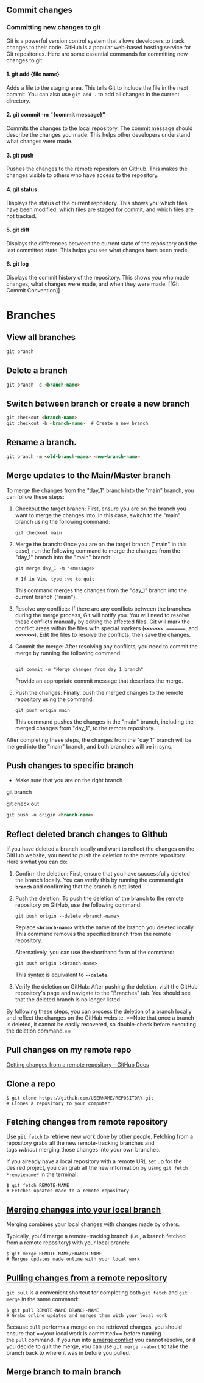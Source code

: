 ## Commit changes

### Committing new changes to git

Git is a powerful version control system that allows developers to track changes to their code. GitHub is a popular web-based hosting service for Git repositories. Here are some essential commands for committing new changes to git:
#### 1. git add {file name}

Adds a file to the staging area. This tells Git to include the file in the next commit. You can also use `git add .` to add all changes in the current directory.

#### 2. git commit -m "{commit message}"

Commits the changes to the local repository. The commit message should describe the changes you made. This helps other developers understand what changes were made.

#### 3. git push

Pushes the changes to the remote repository on GitHub. This makes the changes visible to others who have access to the repository.

#### 4. git status

Displays the status of the current repository. This shows you which files have been modified, which files are staged for commit, and which files are not tracked.

#### 5. git diff

Displays the differences between the current state of the repository and the last committed state. This helps you see what changes have been made.

#### 6. git log

Displays the commit history of the repository. This shows you who made changes, what changes were made, and when they were made.
[[Git Commit Convention]]
# Branches

## View all branches

```html
git branch
```

## Delete a branch

```html
git branch -d <branch-name>
```

## Switch between branch or create a new branch

```html
git checkout <branch-name>
git checkout -b <branch-name>  # Create a new branch
```

## Rename a branch.    

```html
git branch -m <old-branch-name> <new-branch-name>
```

## Merge updates to the Main/Master branch

To merge the changes from the "day_1" branch into the "main" branch, you can follow these steps:

1. Checkout the target branch: First, ensure you are on the branch you want to merge the changes into. In this case, switch to the "main" branch using the following command:
    
    ```
    git checkout main
    
    ```
    
2. Merge the branch: Once you are on the target branch ("main" in this case), run the following command to merge the changes from the "day_1" branch into the "main" branch:
    
    ```
    git merge day_1 -m '<message>'
    
    # If in Vim, type :wq to quit
    
    ```
    
    This command merges the changes from the "day_1" branch into the current branch ("main").
    
3. Resolve any conflicts: If there are any conflicts between the branches during the merge process, Git will notify you. You will need to resolve these conflicts manually by editing the affected files. Git will mark the conflict areas within the files with special markers (**`<<<<<<<`**, **`=======`**, and **`>>>>>>>`**). Edit the files to resolve the conflicts, then save the changes.
4. Commit the merge: After resolving any conflicts, you need to commit the merge by running the following command:
    
    ```
    
    git commit -m "Merge changes from day_1 branch"
    
    ```
    
    Provide an appropriate commit message that describes the merge.
    
5. Push the changes: Finally, push the merged changes to the remote repository using the command:
    
    ```
    git push origin main
    
    ```
    
    This command pushes the changes in the "main" branch, including the merged changes from "day_1", to the remote repository.
    

After completing these steps, the changes from the "day_1" branch will be merged into the "main" branch, and both branches will be in sync.

## Push changes to specific branch

- Make sure that you are on the right branch

git branch

git check out <branch-name>

```html
git push -u origin <branch-name>
```




## Reflect deleted branch changes to Github

If you have deleted a branch locally and want to reflect the changes on the GitHub website, you need to push the deletion to the remote repository. Here's what you can do:

1. Confirm the deletion: First, ensure that you have successfully deleted the branch locally. You can verify this by running the command **`git branch`** and confirming that the branch is not listed.
2. Push the deletion: To push the deletion of the branch to the remote repository on GitHub, use the following command:
    
    ```
    git push origin --delete <branch-name>
    ```
    
    Replace **`<branch-name>`** with the name of the branch you deleted locally. This command removes the specified branch from the remote repository.
    
    Alternatively, you can use the shorthand form of the command:
    
    ```
    git push origin :<branch-name>
    ```
    
    This syntax is equivalent to **`--delete`**.
    
3. Verify the deletion on GitHub: After pushing the deletion, visit the GitHub repository's page and navigate to the "Branches" tab. You should see that the deleted branch is no longer listed.

By following these steps, you can process the deletion of a branch locally and reflect the changes on the GitHub website. ==Note that once a branch is deleted, it cannot be easily recovered, so double-check before executing the deletion command.==

## Pull changes on my remote repo

[Getting changes from a remote repository - GitHub Docs](https://docs.github.com/en/get-started/using-git/getting-changes-from-a-remote-repository#fetching-changes-from-a-remote-repository)

## Clone a repo

```
$ git clone https://github.com/USERNAME/REPOSITORY.git
# Clones a repository to your computer
```

## Fetching changes from remote repository

Use `git fetch` to retrieve new work done by other people. Fetching from a repository grabs all the new remote-tracking branches and tags *without* merging those changes into your own branches.

If you already have a local repository with a remote URL set up for the desired project, you can grab all the new information by using `git fetch *remotename*` in the terminal:

```
$ git fetch REMOTE-NAME
# Fetches updates made to a remote repository
```

## [Merging changes into your local branch](https://docs.github.com/en/get-started/using-git/getting-changes-from-a-remote-repository#merging-changes-into-your-local-branch)

Merging combines your local changes with changes made by others.

Typically, you'd merge a remote-tracking branch (i.e., a branch fetched from a remote repository) with your local branch:

```
$ git merge REMOTE-NAME/BRANCH-NAME
# Merges updates made online with your local work
```

## [Pulling changes from a remote repository](https://docs.github.com/en/get-started/using-git/getting-changes-from-a-remote-repository#pulling-changes-from-a-remote-repository)

`git pull` is a convenient shortcut for completing both `git fetch` and `git merge` in the same command:

```
$ git pull REMOTE-NAME BRANCH-NAME
# Grabs online updates and merges them with your local work
```

Because `pull` performs a merge on the retrieved changes, you should ensure that ==your local work is committed== before running the `pull` command. If you run into [a merge conflict](https://docs.github.com/en/pull-requests/collaborating-with-pull-requests/addressing-merge-conflicts/resolving-a-merge-conflict-using-the-command-line) you cannot resolve, or if you decide to quit the merge, you can use `git merge --abort` to take the branch back to where it was in before you pulled.

## Merge branch to main branch

